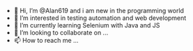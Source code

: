 - 👋 Hi, I’m @Alan619 and i am new in the programming world
- 👀 I’m interested in testing automation and web development
- 🌱 I’m currently learning Selenium with Java and JS
- 💞️ I’m looking to collaborate on ...
- 📫 How to reach me ...

<!---
Alan619/Alan619 is a ✨ special ✨ repository because its `README.md` (this file) appears on your GitHub profile.
You can click the Preview link to take a look at your changes.
--->
